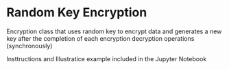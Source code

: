 # Random Key Encryption
Encryption class that uses random key to encrypt data and generates a new key after the completion of each encryption decryption operations (synchronously)

Insttructions and Illustratice example included in the Jupyter Notebook
